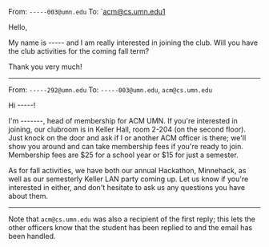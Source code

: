 From: `-----003@umn.edu`
To: `acm@cs.umn.edu1

Hello,

My name is ----- and I am really interested in joining the club.
Will you have the club activities for the coming fall term?

Thank you very much!

- - - - -

From: `-----292@umn.edu`
To: `-----003@umn.edu`, `acm@cs.umn.edu`

Hi -----!

I'm -------, head of membership for ACM UMN.
If you're interested in joining, our clubroom is in Keller Hall,
room 2-204 (on the second floor). Just knock on the door and ask
if I or another ACM officer is there; we'll show you around and can
take membership fees if you're ready to join. Membership fees are $25 for
a school year or $15 for just a semester.

As for fall activities, we have both our annual Hackathon, Minnehack, as
well as our semesterly Keller LAN party coming up. Let us know
if you're interested in either, and don't hesitate to ask us any questions
you have about them.

- - - - -

Note that `acm@cs.umn.edu` was also a recipient of the first reply; this
lets the other officers know that the student has been replied to and
the email has been handled.
